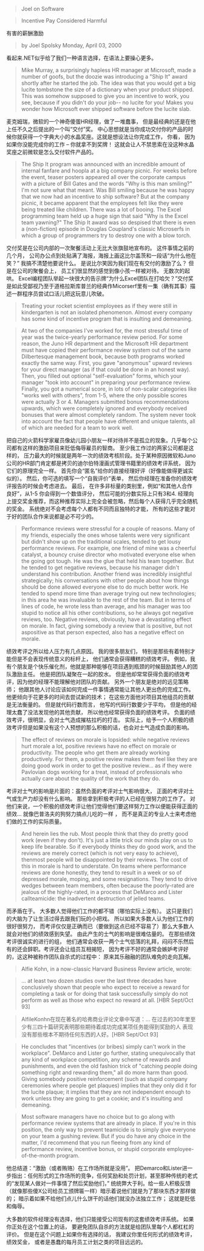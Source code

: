 >Joel on Software

>Incentive Pay Considered Harmful

有害的薪酬激励

>by Joel Spolsky Monday, April 03, 2000

>

>

看起来.NET似乎给了我们一种语言选择，在语法上要操心更多。

>Mike Murray, a surprisingly hapless HR manager at Microsoft, made a number of goofs, but the doozie was introducing a "Ship It" award shortly after he started the job. The idea was that you would get a big lucite tombstone the size of a dictionary when your product shipped. This was somehow supposed to give you an incentive to work, you see, because if you didn't do your job-- no lucite for you! Makes you wonder how Microsoft ever shipped software before the lucite slab.

麦克姆瑞，微软的一个神奇傻蛋HR经理，做了一堆蠢事， 但是最经典的还是在他上任不久之后提出的一个叫“交付”奖。 中心思想就是当你成功交付你的产品的时候你就获得一个字典大小的水晶奖座。这就是想设法让你完成工作， 你看， 因为如果你没能完成你的工作 – 你就拿不到奖牌！ 这就会让人不禁思索在没这种水晶奖座之前微软是怎么交付软件产品的。

>The Ship It program was announced with an incredible amount of internal fanfare and hoopla at a big company picnic. For weeks before the event, teaser posters appeared all over the corporate campus with a picture of Bill Gates and the words "Why is this man smiling?" I'm not sure what that meant. Was Bill smiling because he was happy that we now had an incentive to ship software?  But at the company picnic, it became apparent that the employees felt like they were being treated like children. There was a lot of booing. The Excel programming team held up a huge sign that said "Why is the Excel team yawning?" The Ship It award was so despised that there is even a (non-fiction) episode in Douglas Coupland's classic Microserfs in which a group of programmers try to destroy one with a blow torch.

交付奖是在公司内部的一次聚餐活动上无比大张旗鼓地宣布的。 这件事情之前的几个月， 公司办公点到处贴满了海报，海报上画这比尔盖茨和一段话“为什么他在笑？” 我搞不清楚他要说什么。 是说比尔笑因为我们现在有交付的激励了么？ 但是在公司的聚餐会上， 员工们很显然的感觉到像小孩一样被对待。 无数次的起哄。 Excel编程团队举起一块很大的告示牌“为什么Excel团队在打哈欠？”交付奖是如此受鄙视乃至于道格拉斯库普兰的经典作Micorserf里有一集（确有其事）描述一群程序员尝试口活儿把这玩意儿吹破。

>

> 

>Treating your rocket scientist employees as if they were still in kindergarten is not an isolated phenomenon. Almost every company has some kind of incentive program that is insulting and demeaning.

>At two of the companies I've worked for, the most stressful time of year was the twice-yearly performance review period. For some reason, the Juno HR department and the Microsoft HR department must have copied their performance review system out of the same Dilbertesque management book, because both programs worked exactly the same way. First, you gave "anonymous" upward reviews for your direct manager (as if that could be done in an honest way). Then, you filled out optional "self-evaluation" forms, which your manager "took into account" in preparing your performance review. Finally, you got a numerical score, in lots of non-scalar categories like "works well with others", from 1-5, where the only possible scores were actually 3 or 4. Managers submitted bonus recommendations upwards, which were completely ignored and everybody received bonuses that were almost completely random. The system never took into account the fact that people have different and unique talents, all of which are needed for a team to work well.

把自己的火箭科学家雇员像幼儿园小朋友一样对待并不是孤立的现象。几乎每个公司都有这样的激励项目来贬低侮辱雇员的智商。 至少我工作过的两家公司都是这样的， 压力最大的时候就是两年一次的绩效考核阶段。处于某种原因微软和Juno公司的HR部门肯定都是拷贝的迪尔伯特漫画式管理书籍里的绩效考评系统， 因为它们的原理完全一样。 首先你会“匿名”给你的直接经理好评（好像能做得更诚实似的）。 然后，你可选的填写一个“自我评价”表单， 然后你经理在准备你的绩效考评报告的时候会考虑进去。 最后， 在许多非标量的类别里，例如“和其他人合作良好”，从1-5 你会得到一个数值评分， 然后可能的分数实际上只有3和4. 经理向上提交奖金推荐，而这种推荐实际上完全会被忽略，然后每个人获得几乎完全随机的奖金。 系统绝对不会考虑每个人都有不同而且独特的才能， 所有的这些才能对于好的团队合作来说都是必不可少的。

>Performance reviews were stressful for a couple of reasons. Many of my friends, especially the ones whose talents were very significant but didn't show up on the traditional scales, tended to get lousy performance reviews. For example, one friend of mine was a cheerful catalyst, a bouncy cruise director who motivated everyone else when the going got tough. He was the glue that held his team together. But he tended to get negative reviews, because his manager didn't understand his contribution. Another friend was incredibly insightful strategically; his conversations with other people about how things should be done allowed everyone else to do much better work. He tended to spend more time than average trying out new technologies; in this area he was invaluable to the rest of the team. But in terms of lines of code, he wrote less than average, and his manager was too stupid to notice all his other contributions, so he always got negative reviews, too. Negative reviews, obviously, have a devastating effect on morale. In fact, giving somebody a review that is positive, but not aspositive as that person expected, also has a negative effect on morale.  

绩效考评之所以给人压力有几点原因。 我的很多朋友们， 特别是那些有着特别才能但是不会表现传统意义的标杆上， 他们通常会获得糟糕的绩效考评。 例如，我有个朋友是个快乐催化剂，他就是那种能够在项目遇到瓶颈的时候鼓励其他人的团队激励主任。 他是把团队凝聚在一起的胶水。 但是他却常常获得负面的绩效考评，因为他的经理不能理解他对团队的贡献。 另外一个朋友是绝对的远见策略师； 他跟其他人讨论应该如何完成一件事情通常能让其他人更出色的完成工作。 他更倾向于花更多的时间去尝试新的技术； 在这些方面他对项目其他组员的贡献是无法衡量的。 但是就代码行数而言， 他写的代码行数要少于平均， 但是他的经理太蠢了没法发现他的其他贡献， 所以他也经常获得负面的绩效考评。 负面的绩效考评，很明显，会对士气造成摧枯拉朽的打击。 实际上，给予一个人积极的绩效考评但是如果没有这个人预想的那么积极的话，也会对士气造成负面的影响。

>The effect of reviews on morale is lopsided: while negative reviews hurt morale a lot, positive reviews have no effect on morale or productivity. The people who get them are already working productively. For them, a positive review makes them feel like they are doing good work in order to get the positive review... as if they were Pavlovian dogs working for a treat, instead of professionals who actually care about the quality of the work that they do. 

考评对士气的影响是片面的：虽然负面的考评对士气影响很大， 正面的考评对士气或生产力却没有什么影响。 那些拿到积极考评的人已经在很努力的工作了。 对他们来说，一个积极的绩效考评让他们觉得他们要这样努力工作以便能获得正面的绩效… 就像巴普洛夫的狗努力搞点儿吃的一样 ， 而不是真正的专业人士来考虑他们做的工作的实际质量。

> 

>And herein lies the rub. Most people think that they do pretty good work (even if they don't). It's just a little trick our minds play on us to keep life bearable. So if everybody thinks they do good work, and the reviews are merely correct (which is not very easy to achieve), thenmost people will be disappointed by their reviews. The cost of this in morale is hard to understate. On teams where performance reviews are done honestly, they tend to result in a week or so of depressed morale, moping, and some resignations. They tend to drive wedges between team members, often because the poorly-rated are jealous of the highly-rated, in a process that DeMarco and Lister callteamicide: the inadvertent destruction of jelled teams.

而矛盾在于。 大多数人觉得他们工作的都不错（哪怕实际上没有）。 这只是我们的大脑为了让生活过得去跟我们玩的小把戏。 所以如果大多数人认为他们工作的很好很努力， 而考评仅仅是正确而已（要做到这点已经不容易了）那么大多数人就会对他们的绩效感到失望。 由此产生的士气的影响是很难估量的。 在那些绩效考评很诚实的进行的组， 他们通常会收获一两个士气低落的礼拜，闷闷不乐然后有的还会辞职。考评还会让组员互相揭短， 因为考评不好的通常会嫉妒考评好的，这这种被称作团队自杀式的过程中： 原来其乐融融的团队难免的走向瓦解。  

>

>Alfie Kohn, in a now-classic Harvard Business Review article, wrote:

>... at least two dozen studies over the last three decades have conclusively shown that people who expect to receive a reward for completing a task or for doing that task successfully simply do not perform as well as those who expect no reward at all. [HBR Sept/Oct 93]

>AlfileKonhn在现在著名的哈弗商业评论文章中写道：… 在过去的30年里至少有三四十篇研究表明那些期待着成功完成某项任务能得到奖励的人 表现没有那些根本不期待任何东西的人好。[HBR Sept/Oct 93]

>He concludes that "incentives (or bribes) simply can't work in the workplace". DeMarco and Lister go further, stating unequivocally that any kind of workplace competition, any scheme of rewards and punishments, and even the old fashion trick of "catching people doing something right and rewarding them," all do more harm than good. Giving somebody positive reinforcement (such as stupid company ceremonies where people get plaques) implies that they only did it for the lucite plaque; it implies that they are not independent enough to work unless they are going to get a cookie; and it's insulting and demeaning.

>Most software managers have no choice but to go along with performance review systems that are already in place. If you're in this position, the only way to prevent teamicide is to simply give everyone on your team a gushing review. But if you do have any choice in the matter, I'd recommend that you run fleeing from any kind of performance review, incentive bonus, or stupid corporate employee-of-the-month program.

他总结道：“激励（或者贿赂）在工作场所就是没用”。 把Demarco和Lister进一步指出：任何形式的工作场所的竞争，任何奖励和处罚计划，甚至那种传统的老式的“发现某人做对一件事情了然后奖励他们，” 统统弊大于利。给一些人积极反馈（就像那些傻X公司给员工颁牌匾一样）暗示着说他们就是为了那块东西才那样做的； 暗示着如果不给他们点儿什么饼干的话他们就没办法独立工作； 这就是贬低和侮辱。 

大多数的软件经理没有选择，他们只能接受公司现有的这套绩效考评系统。 如果你正处在这个位置上的话， 要避免团队自杀的方法就是给团队里每个人都杠杠的评价。 但是在这个问题上如果你有选择的话， 我建议你里任何形式的绩效考评， 绩效奖金， 或者是愚蠢的每月员工计划之类的项目远远的。 

>

